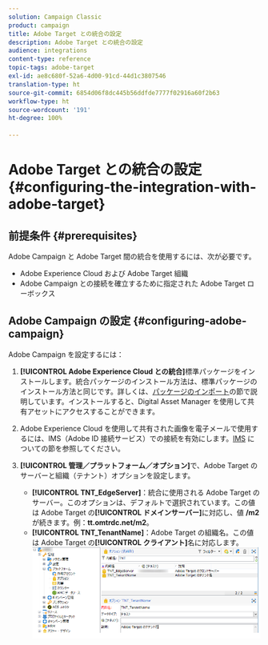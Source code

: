 ```yaml
---
solution: Campaign Classic
product: campaign
title: Adobe Target との統合の設定
description: Adobe Target との統合の設定
audience: integrations
content-type: reference
topic-tags: adobe-target
exl-id: ae8c680f-52a6-4d00-91cd-44d1c3807546
translation-type: ht
source-git-commit: 6854d06f8dc445b56ddfde7777f02916a60f2b63
workflow-type: ht
source-wordcount: '191'
ht-degree: 100%

---
```


# Adobe Target との統合の設定{#configuring-the-integration-with-adobe-target}

## 前提条件 {#prerequisites}

Adobe Campaign と Adobe Target 間の統合を使用するには、次が必要です。

* Adobe Experience Cloud および Adobe Target 組織
* Adobe Campaign との接続を確立するために指定された Adobe Target ローボックス

## Adobe Campaign の設定 {#configuring-adobe-campaign}

Adobe Campaign を設定するには：

1. **[!UICONTROL Adobe Experience Cloud との統合]**&#x200B;標準パッケージをインストールします。統合パッケージのインストール方法は、標準パッケージのインストール方法と同じです。詳しくは、[パッケージのインポート](../../platform/using/working-with-data-packages.md#importing-packages)の節で説明しています。インストールすると、Digital Asset Manager を使用して共有アセットにアクセスすることができます。
1. Adobe Experience Cloud を使用して共有された画像を電子メールで使用するには、IMS（Adobe ID 接続サービス）での接続を有効にします。[IMS](../../integrations/using/about-adobe-id.md) についての節を参照してください。
1. **[!UICONTROL 管理／プラットフォーム／オプション]**&#x200B;で、Adobe Target のサーバーと組織（テナント）オプションを設定します。

   * **[!UICONTROL TNT_EdgeServer]**：統合に使用される Adobe Target のサーバー。このオプションは、デフォルトで選択されています。この値は Adobe Target の&#x200B;**[!UICONTROL ドメインサーバー]**&#x200B;に対応し、値 **/m2** が続きます。例：**tt.omtrdc.net/m2**。
   * **[!UICONTROL TNT_TenantName]**：Adobe Target の組織名。この値は Adobe Target の&#x200B;**[!UICONTROL クライアント]**&#x200B;名に対応します。
   ![](assets/tar_options.png)
